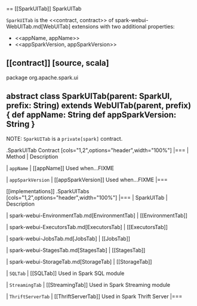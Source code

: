 == [[SparkUITab]] SparkUITab

`SparkUITab` is the <<contract, contract>> of spark-webui-WebUITab.md[WebUITab] extensions with two additional properties:

* <<appName, appName>>
* <<appSparkVersion, appSparkVersion>>

[[contract]]
[source, scala]
----
package org.apache.spark.ui

abstract class SparkUITab(parent: SparkUI, prefix: String)
  extends WebUITab(parent, prefix) {
  def appName: String
  def appSparkVersion: String
}
----

NOTE: `SparkUITab` is a `private[spark]` contract.

.SparkUITab Contract
[cols="1,2",options="header",width="100%"]
|===
| Method
| Description

| `appName`
| [[appName]] Used when...FIXME

| `appSparkVersion`
| [[appSparkVersion]] Used when...FIXME
|===

[[implementations]]
.SparkUITabs
[cols="1,2",options="header",width="100%"]
|===
| SparkUITab
| Description

| spark-webui-EnvironmentTab.md[EnvironmentTab]
| [[EnvironmentTab]]

| spark-webui-ExecutorsTab.md[ExecutorsTab]
| [[ExecutorsTab]]

| spark-webui-JobsTab.md[JobsTab]
| [[JobsTab]]

| spark-webui-StagesTab.md[StagesTab]
| [[StagesTab]]

| spark-webui-StorageTab.md[StorageTab]
| [[StorageTab]]

| `SQLTab`
| [[SQLTab]] Used in Spark SQL module

| `StreamingTab`
| [[StreamingTab]] Used in Spark Streaming module

| `ThriftServerTab`
| [[ThriftServerTab]] Used in Spark Thrift Server
|===
